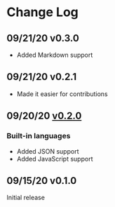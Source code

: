 # Change Log 

## 09/21/20 v0.3.0

- Added Markdown support

## 09/21/20 v0.2.1

- Made it easier for contributions

## 09/20/20 [v0.2.0](https://gitlab.com/fibric/polis-nova-theme/-/milestones/2)

### Built-in languages

- Added JSON support
- Added JavaScript support 

## 09/15/20 v0.1.0

Initial release
